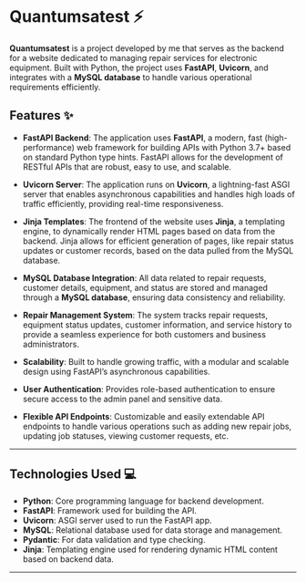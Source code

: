 # **Quantumsatest** ⚡️

**Quantumsatest** is a project developed by me that serves as the backend for a website dedicated to managing repair services for electronic equipment. Built with Python, the project uses **FastAPI**, **Uvicorn**, and integrates with a **MySQL database** to handle various operational requirements efficiently.

## **Features** ✨

- **FastAPI Backend**: The application uses **FastAPI**, a modern, fast (high-performance) web framework for building APIs with Python 3.7+ based on standard Python type hints. FastAPI allows for the development of RESTful APIs that are robust, easy to use, and scalable.

- **Uvicorn Server**: The application runs on **Uvicorn**, a lightning-fast ASGI server that enables asynchronous capabilities and handles high loads of traffic efficiently, providing real-time responsiveness.

- **Jinja Templates**: The frontend of the website uses **Jinja**, a templating engine, to dynamically render HTML pages based on data from the backend. Jinja allows for efficient generation of pages, like repair status updates or customer records, based on the data pulled from the MySQL database.

- **MySQL Database Integration**: All data related to repair requests, customer details, equipment, and status are stored and managed through a **MySQL database**, ensuring data consistency and reliability.

- **Repair Management System**: The system tracks repair requests, equipment status updates, customer information, and service history to provide a seamless experience for both customers and business administrators.

- **Scalability**: Built to handle growing traffic, with a modular and scalable design using FastAPI’s asynchronous capabilities.

- **User Authentication**: Provides role-based authentication to ensure secure access to the admin panel and sensitive data.

- **Flexible API Endpoints**: Customizable and easily extendable API endpoints to handle various operations such as adding new repair jobs, updating job statuses, viewing customer requests, etc.

---

## **Technologies Used** 💻

- **Python**: Core programming language for backend development.
- **FastAPI**: Framework used for building the API.
- **Uvicorn**: ASGI server used to run the FastAPI app.
- **MySQL**: Relational database used for data storage and management.
- **Pydantic**: For data validation and type checking.
- **Jinja**: Templating engine used for rendering dynamic HTML content based on backend data.
  
---
